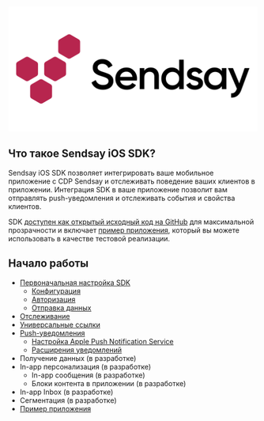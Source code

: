 <p align="center">
  <img src="./docs/img/sendsay-logo.png?raw=true" alt="Sendsay"/>
</p>

## Что такое Sendsay iOS SDK?

Sendsay iOS SDK позволяет интегрировать ваше мобильное приложение с CDP Sendsay и отслеживать поведение ваших клиентов в приложении. Интеграция SDK в ваше приложение позволит вам отправлять push-уведомления и отслеживать события и свойства клиентов.

SDK [доступен как открытый исходный код на GitHub](https://github.com/sendsay-ru/sendsay-mobile-sdk-ios) для максимальной прозрачности и включает [пример приложения](docs/example-app.md), который вы можете использовать в качестве тестовой реализации.


## Начало работы

- [Первоначальная настройка SDK](docs/setup.md)
  - [Конфигурация](docs/configuration.md)
  - [Авторизация](docs/authorization.md)
  - [Отправка данных](docs/data-flushing.md)
- [Отслеживание](docs/tracking.md)
- [Универсальные ссылки](docs/universal-links.md)
- [Push-уведомления](docs/push-notifications.md)
  - [Настройка Apple Push Notification Service](docs/configure-apns.md)
  - [Расширения уведомлений](docs/notification-extensions.md)
- Получение данных (в разработке)
- In-app персонализация (в разработке)
  - In-app сообщения (в разработке)
  - Блоки контента в приложении (в разработке)
- In-app Inbox (в разработке)
- Сегментация (в разработке)
- [Пример приложения](docs/example-app.md)
